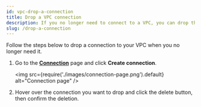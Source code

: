 ```yaml
---
id: vpc-drop-a-connection
title: Drop a VPC connection
description: If you no longer need to connect to a VPC, you can drop the connection.
slug: /drop-a-connection
---
```


Follow the steps below to drop a connection to your VPC when you no longer need it.

1. Go to the [**Connection**](https://risingwave.cloud/connection/) page and click **Create connection**.

    <img
    src={require('./images/connection-page.png').default}
    alt="Connection page"
    />

2. Hover over the connection you want to drop and click the delete button, then confirm the deletion.

